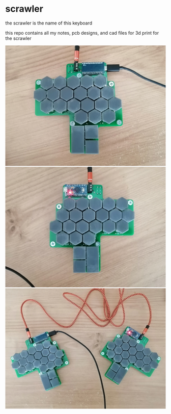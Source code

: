 # scrawler
the scrawler is the name of this keyboard

this repo contains all my notes, pcb designs, and cad files for 3d print for the scrawler

![prototype left side](notes/prototype/IMG_20210712_093350.jpg)
![prototype right side](notes/prototype/IMG_20210712_093407.jpg)
![prototype both sides](notes/prototype/IMG_20210712_093523.jpg)
